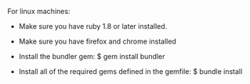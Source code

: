 For linux machines:

- Make sure you have ruby 1.8 or later installed.

- Make sure you have firefox and chrome installed

- Install the bundler gem:
     $ gem install bundler 

- Install all of the required gems defined in the gemfile:
     $ bundle install


